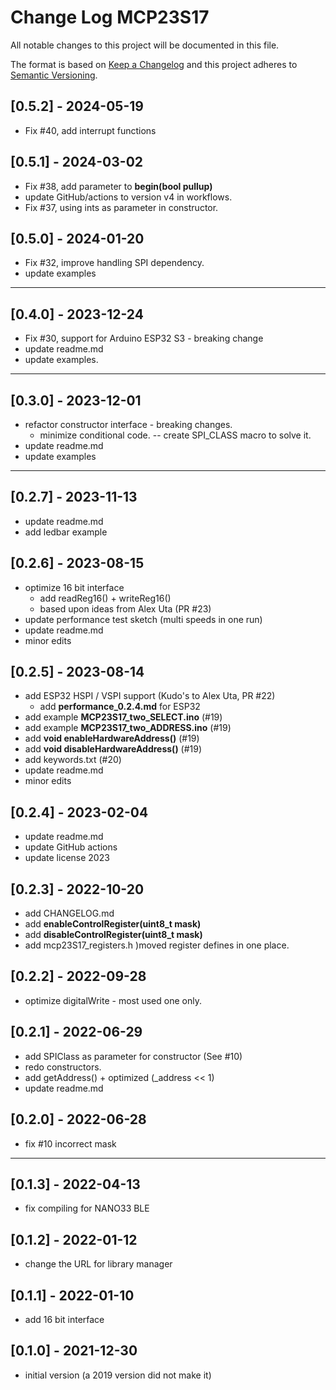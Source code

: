 # Change Log MCP23S17

All notable changes to this project will be documented in this file.

The format is based on [Keep a Changelog](http://keepachangelog.com/)
and this project adheres to [Semantic Versioning](http://semver.org/).


## [0.5.2] - 2024-05-19
- Fix #40, add interrupt functions


## [0.5.1] - 2024-03-02
- Fix #38, add parameter to **begin(bool pullup)**
- update GitHub/actions to version v4 in workflows.
- Fix #37, using ints as parameter in constructor.

## [0.5.0] - 2024-01-20
- Fix #32, improve handling SPI dependency.
- update examples

----

## [0.4.0] - 2023-12-24
- Fix #30, support for Arduino ESP32 S3 - breaking change
- update readme.md
- update examples.

----

## [0.3.0] - 2023-12-01
- refactor constructor interface - breaking changes.
  - minimize conditional code. -- create SPI_CLASS macro to solve it.
- update readme.md
- update examples

----

## [0.2.7] - 2023-11-13
- update readme.md
- add ledbar example

## [0.2.6] - 2023-08-15
- optimize 16 bit interface
  - add readReg16() + writeReg16()
  - based upon ideas from Alex Uta (PR #23)
- update performance test sketch (multi speeds in one run)
- update readme.md
- minor edits

## [0.2.5] - 2023-08-14
- add ESP32 HSPI / VSPI support (Kudo's to Alex Uta, PR #22)
  - add **performance_0.2.4.md** for ESP32
- add example **MCP23S17_two_SELECT.ino** (#19)
- add example **MCP23S17_two_ADDRESS.ino** (#19)
- add **void enableHardwareAddress()** (#19)
- add **void disableHardwareAddress()** (#19)
- add keywords.txt (#20)
- update readme.md
- minor edits

## [0.2.4] - 2023-02-04
- update readme.md
- update GitHub actions
- update license 2023

## [0.2.3] - 2022-10-20
- add CHANGELOG.md
- add **enableControlRegister(uint8_t mask)**
- add **disableControlRegister(uint8_t mask)**
- add mcp23S17_registers.h  )moved register defines in one place.

## [0.2.2] - 2022-09-28
- optimize digitalWrite - most used one only.

## [0.2.1] - 2022-06-29
- add SPIClass as parameter for constructor (See #10)
- redo constructors.
- add getAddress() + optimized (_address << 1)
- update readme.md

## [0.2.0] - 2022-06-28
- fix #10 incorrect mask

----

## [0.1.3] - 2022-04-13
- fix compiling for NANO33 BLE

## [0.1.2] - 2022-01-12
- change the URL for library manager

## [0.1.1] - 2022-01-10
- add 16 bit interface

## [0.1.0] - 2021-12-30
- initial version (a 2019 version did not make it)



